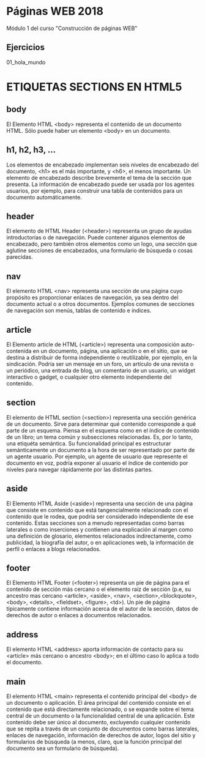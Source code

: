# Páginas WEB 2018
Módulo 1 del curso "Construcción de páginas WEB"

## Ejercicios

01_hola_mundo

<h1><b>ETIQUETAS SECTIONS EN HTML5</b></h1>

<h2>body</h2>
    El Elemento HTML &lt;body> representa el contenido de un documento HTML. Sólo puede haber un elemento &lt;body> en un documento.

<h2>h1, h2, h3, ...</h2>
    Los elementos de encabezado implementan seis niveles de encabezado del documento, &lt;h1> es el más importante, y &lt;h6>, el menos importante. Un elemento de encabezado describe brevemente el tema de la sección que presenta. La información de encabezado puede ser usada por los agentes usuarios, por ejemplo, para construir una tabla de contenidos para un documento automáticamente.

<h2>header</h2>
    El elemento de HTML Header (&lt;header>) representa un grupo de ayudas introductorias o de navegación. Puede contener algunos elementos de encabezado, pero también otros elementos como un logo, una sección que aglutine secciones de encabezados, una formulario de búsqueda o cosas parecidas.

<h2>nav</h2>
    El elemento HTML &lt;nav> representa una sección de una página cuyo propósito es proporcionar enlaces de navegación, ya sea dentro del documento actual o a otros documentos. Ejemplos comunes de secciones de navegación son menús, tablas de contenido e índices.

<h2>article</h2>
    El Elemento article de HTML (&lt;article>) representa una composición auto-contenida en un documento, página, una aplicación o en el sitio, que se destina a distribuir de forma independiente o reutilizable, por ejemplo, en la sindicación. Podría ser un mensaje en un foro, un artículo de una revista o un periódico, una entrada de blog, un comentario de un usuario, un widget interactivo o gadget, o cualquier otro elemento independiente del contenido.

<h2>section</h2>
    El elemento de HTML section (&lt;section>) representa una sección genérica de un documento. Sirve para determinar qué contenido corresponde a qué parte de un esquema. Piensa en el esquema como en el índice de contenido de un libro; un tema común y subsecciones relacionadas.  Es, por lo tanto, una etiquéta semántica. Su funcionalidad principal es estructurar semánticamente un documento a la hora de ser representado por parte de un agente usuario. Por ejemplo, un agente de usuario que represente el documento en voz, podría exponer al usuario el índice de contenido por niveles para navegar rápidamente por las distintas partes.

<h2>aside</h2>
    El Elemento HTML Aside (&lt;aside>) representa una sección de una página que consiste en contenido que está tangencialmente relacionado con el contenido que le rodea, que podría ser considerado independiente de ese contenido. Estas secciones son a menudo representadas como barras laterales o como inserciones y contienen una explicación al margen como una definición de glosario, elementos relacionados indirectamente, como publicidad, la biografía del autor, o en aplicaciones web, la información de perfil o enlaces a blogs relacionados.

<h2>footer</h2>
    El Elemento HTML Footer (&lt;footer>) representa un pie de página para el contenido de sección más cercano o el elemento  raíz de sección (p.e, su ancestro mas cercano &lt;article>, &lt;aside>, &lt;nav>, &lt;section>,&lt;blockquote>, &lt;body>, &lt;details>, &lt;fieldset>, &lt;figure>, &lt;td>). Un pie de página típicamente contiene información acerca de el autor de la sección, datos de derechos de autor o enlaces a documentos relacionados.

<h2>address</h2>
    El elemento HTML &lt;address> aporta información de contacto para su &lt;article> más cercano o ancestro &lt;body>; en el último caso lo aplica a todo el documento.

<h2>main</h2>
    El elemento HTML &lt;main>  representa el contenido principal del &lt;body> de un documento o aplicación. El área principal del contenido consiste en el contenido que está directamente relacionado, o se expande sobre el tema central de un documento o la funcionalidad central de una aplicación. Este contenido debe ser único al documento, excluyendo cualquier contenido que se repita a través de un conjunto de documentos como barras laterales, enlaces de navegación, información de derechos de autor, logos del sitio y formularios de búsqueda (a menos, claro, que la función principal del documento sea un formulario de búsqueda).